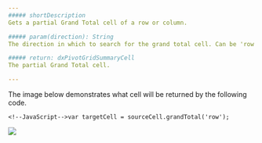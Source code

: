 ```yaml
---
##### shortDescription
Gets a partial Grand Total cell of a row or column.

##### param(direction): String
The direction in which to search for the grand total cell. Can be 'row' or 'column'.

##### return: dxPivotGridSummaryCell
The partial Grand Total cell.

---
```

The image below demonstrates what cell will be returned by the following code.

    <!--JavaScript-->var targetCell = sourceCell.grandTotal('row');

![](/Content/images/doc/17_1/DataGrid/PivotGrid_GT.png)